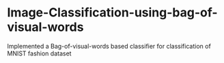 # Image-Classification-using-bag-of-visual-words
Implemented a Bag-of-visual-words based classifier for classification of MNIST fashion dataset
